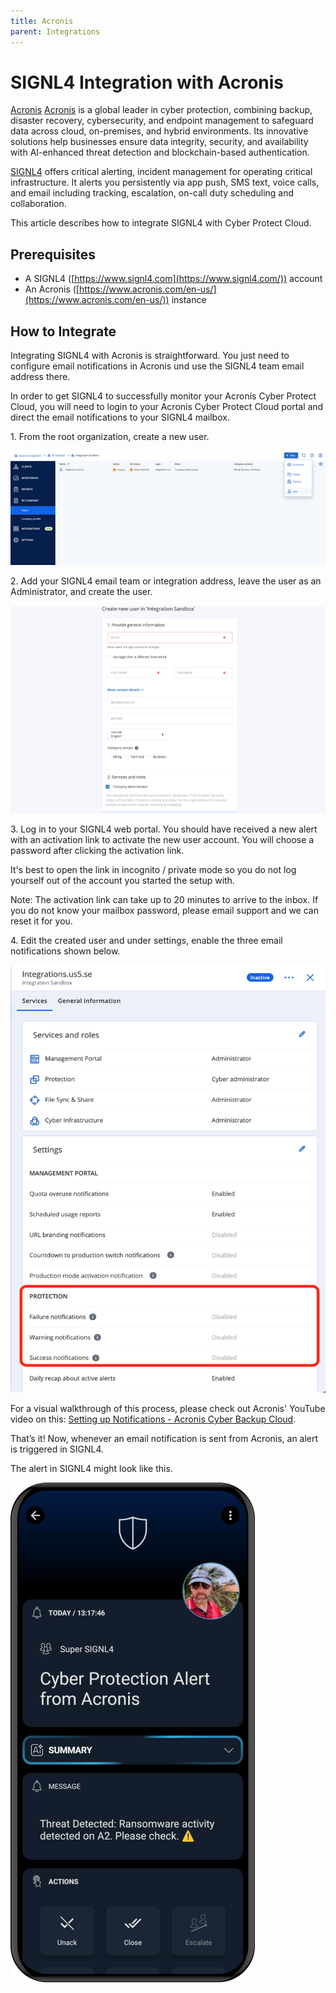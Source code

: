 ```yaml
---
title: Acronis
parent: Integrations
---
```


# SIGNL4 Integration with Acronis

[Acronis](acronis.png)
[Acronis](https://www.acronis.com/en-us/) is a global leader in cyber protection, combining backup, disaster recovery, cybersecurity, and endpoint management to safeguard data across cloud, on-premises, and hybrid environments. Its innovative solutions help businesses ensure data integrity, security, and availability with AI-enhanced threat detection and blockchain-based authentication.

[SIGNL4](https://www.signl4.com/) offers critical alerting, incident management for operating critical infrastructure. It alerts you persistently via app push, SMS text, voice calls, and email including tracking, escalation, on-call duty scheduling and collaboration.

This article describes how to integrate SIGNL4 with Cyber Protect Cloud.

## Prerequisites

- A SIGNL4 ([https://www.signl4.com](https://www.signl4.com/)) account
- An Acronis ([https://www.acronis.com/en-us/](https://www.acronis.com/en-us/)) instance

## How to Integrate

Integrating SIGNL4 with Acronis is straightforward. You just need to configure email notifications in Acronis und use the SIGNL4 team email address there.

In order to get SIGNL4 to successfully monitor your Acronis Cyber Protect Cloud, you will need to login to your Acronis Cyber Protect Cloud portal and direct the email notifications to your SIGNL4 mailbox.

1\. From the root organization, create a new user.

![Acronis New User](acronis-new-user.png)

2\. Add your SIGNL4 email team or integration address, leave the user as an Administrator, and create the user.

![Acronis User Email](acronis-user-email.png)

3\. Log in to your SIGNL4 web portal. You should have received a new alert with an activation link to activate the new user account. You will choose a password after clicking the activation link.

It's best to open the link in incognito / private mode so you do not log yourself out of the account you started the setup with.

Note: The activation link can take up to 20 minutes to arrive to the inbox. If you do not know your mailbox password, please email support and we can reset it for you.

4\. Edit the created user and under settings, enable the three email notifications shown below.

![Acronis User Email](acronis-email-notifications.png)

For a visual walkthrough of this process, please check out Acronis' YouTube video on this: [Setting up Notifications - Acronis Cyber Backup Cloud](https://www.youtube.com/watch?v=OXd-IUHqVUI).

That’s it! Now, whenever an email notification is sent from Acronis, an alert is triggered in SIGNL4.

The alert in SIGNL4 might look like this.

![SIGNL4 Alert](signl4-acronis.png)
